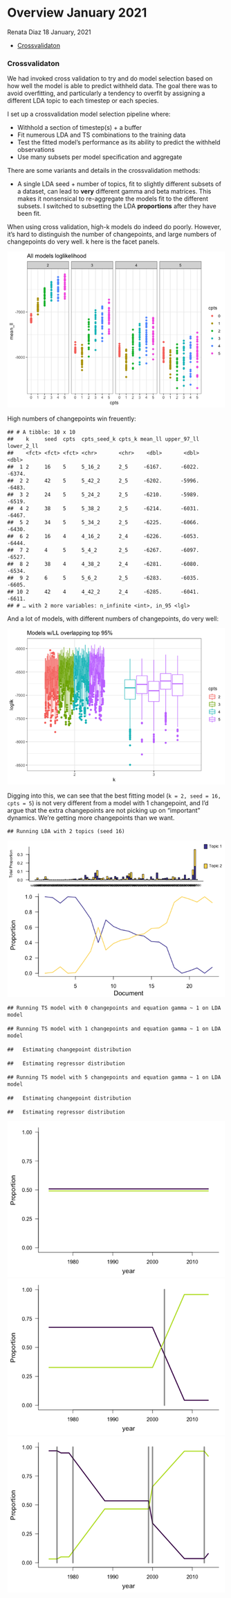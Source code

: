 Overview January 2021
================
Renata Diaz
18 January, 2021

  - [Crossvalidaton](#crossvalidaton)

### Crossvalidaton

We had invoked cross validation to try and do model selection based on
how well the model is able to predict withheld data. The goal there was
to avoid overfitting, and particularly a tendency to overfit by
assigning a different LDA topic to each timestep or each species.

I set up a crossvalidation model selection pipeline where:

  - Withhold a section of timestep(s) + a buffer
  - Fit numerous LDA and TS combinations to the training data
  - Test the fitted model’s performance as its ability to predict the
    withheld observations
  - Use many subsets per model specification and aggregate

There are some variants and details in the crossvalidation methods:

  - A single LDA seed + number of topics, fit to slightly different
    subsets of a dataset, can lead to **very** different gamma and beta
    matrices. This makes it nonsensical to re-aggregate the models fit
    to the different subsets. I switched to subsetting the LDA
    **proportions** after they have been fit.

When using cross validation, high-k models do indeed do poorly. However,
it’s hard to distinguish the number of changepoints, and large numbers
of changepoints do very well. k here is the facet panels.

![](crossval_results_files/figure-gfm/unnamed-chunk-1-1.png)<!-- -->

High numbers of changepoints win freuently:

    ## # A tibble: 10 x 10
    ##    k     seed  cpts  cpts_seed_k cpts_k mean_ll upper_97_ll lower_2_ll
    ##    <fct> <fct> <fct> <chr>       <chr>    <dbl>       <dbl>      <dbl>
    ##  1 2     16    5     5_16_2      2_5     -6167.      -6022.     -6374.
    ##  2 2     42    5     5_42_2      2_5     -6202.      -5996.     -6483.
    ##  3 2     24    5     5_24_2      2_5     -6210.      -5989.     -6519.
    ##  4 2     38    5     5_38_2      2_5     -6214.      -6031.     -6467.
    ##  5 2     34    5     5_34_2      2_5     -6225.      -6066.     -6430.
    ##  6 2     16    4     4_16_2      2_4     -6226.      -6053.     -6444.
    ##  7 2     4     5     5_4_2       2_5     -6267.      -6097.     -6527.
    ##  8 2     38    4     4_38_2      2_4     -6281.      -6080.     -6534.
    ##  9 2     6     5     5_6_2       2_5     -6283.      -6035.     -6605.
    ## 10 2     42    4     4_42_2      2_4     -6285.      -6041.     -6611.
    ## # … with 2 more variables: n_infinite <int>, in_95 <lgl>

And a lot of models, with different numbers of changepoints, do very
well:

![](crossval_results_files/figure-gfm/unnamed-chunk-3-1.png)<!-- -->

Digging into this, we can see that the best fitting model (`k = 2, seed
= 16, cpts = 5`) is not very different from a model with 1 changepoint,
and I’d argue that the extra changepoints are not picking up on
“important” dynamics. We’re getting more changepoints than we want.

    ## Running LDA with 2 topics (seed 16)

![](crossval_results_files/figure-gfm/unnamed-chunk-4-1.png)<!-- -->

    ## Running TS model with 0 changepoints and equation gamma ~ 1 on LDA model

    ## Running TS model with 1 changepoints and equation gamma ~ 1 on LDA model

    ##   Estimating changepoint distribution

    ##   Estimating regressor distribution

    ## Running TS model with 5 changepoints and equation gamma ~ 1 on LDA model

    ##   Estimating changepoint distribution

    ##   Estimating regressor distribution

![](crossval_results_files/figure-gfm/unnamed-chunk-4-2.png)<!-- -->![](crossval_results_files/figure-gfm/unnamed-chunk-4-3.png)<!-- -->![](crossval_results_files/figure-gfm/unnamed-chunk-4-4.png)<!-- -->

